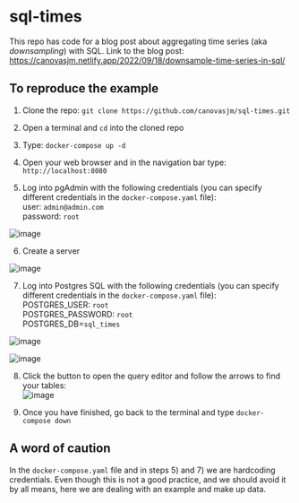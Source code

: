 # sql-times  

This repo has code for a blog post about aggregating time series (aka *downsampling*) with SQL. Link to the blog post:   
https://canovasjm.netlify.app/2022/09/18/downsample-time-series-in-sql/  

## To reproduce the example    

1. Clone the repo: `git clone https://github.com/canovasjm/sql-times.git`  

2. Open a terminal and `cd` into the cloned repo  

3. Type: `docker-compose up -d`  

4. Open your web browser and in the navigation bar type: `http://localhost:8080`  

5. Log into pgAdmin with the following credentials (you can specify different credentials in the `docker-compose.yaml` file):   
    user: `admin@admin.com`  
    password: `root`  

![image](https://user-images.githubusercontent.com/19241669/191152172-d6b608d4-fdaa-4aa5-be20-24e339d4f907.png)

6. Create a server

![image](https://user-images.githubusercontent.com/19241669/191152571-65e7caf3-fe22-4ed3-be30-6acf5b3abeb7.png)

7. Log into Postgres SQL with the following credentials (you can specify different credentials in the `docker-compose.yaml` file):  
    POSTGRES_USER: `root`  
    POSTGRES_PASSWORD: `root`   
    POSTGRES_DB=`sql_times`

![image](https://user-images.githubusercontent.com/19241669/191152810-548583f0-29eb-4d62-8c9f-b0e437ec031d.png)  

![image](https://user-images.githubusercontent.com/19241669/191153021-7399fa6e-997b-41f3-b2ff-7369b2ebcd61.png)


8. Click the button to open the query editor and follow the arrows to find your tables:  
![image](https://user-images.githubusercontent.com/19241669/191153848-1b9c622e-f6c5-44c0-a1af-bcc07fef0345.png)

9. Once you have finished, go back to the terminal and type `docker-compose down`     

## A word of caution 
In the `docker-compose.yaml` file and in steps 5) and 7) we are hardcoding credentials. Even though this is not a good practice, and we should avoid it by all means, here we are dealing with an example and make up data.
